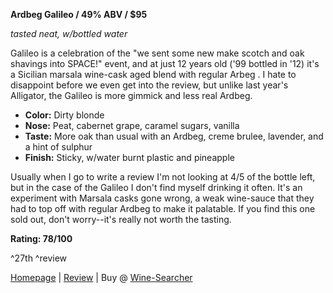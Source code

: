 **Ardbeg Galileo / 49% ABV / $95**

*tasted neat, w/bottled water*

Galileo is a celebration of the "we sent some new make scotch and oak shavings into SPACE!" event, and at just 12 years old ('99 bottled in '12) it's a Sicilian marsala wine-cask aged blend with regular Arbeg .  I hate to disappoint before we even get into the review, but unlike last year's Alligator, the Galileo is more gimmick and less real Ardbeg.

* **Color:** Dirty blonde
* **Nose:** Peat, cabernet grape, caramel sugars, vanilla
* **Taste:** More oak than usual with an Ardbeg, creme brulee, lavender, and a hint of sulphur
* **Finish:** Sticky, w/water burnt plastic and pineapple

Usually when I go to write a review I'm not looking at 4/5 of the bottle left, but in the case of the Galileo I don't find myself drinking it often.  It's an experiment with Marsala casks gone wrong, a weak wine-sauce that they had to top off with regular Ardbeg to make it palatable.  If you find this one sold out, don't worry--it's really not worth the tasting.

**Rating: 78/100** 

^27th ^review

[Homepage](http://www.ardbeg.com/ardbeg/galileo) | [Review](http://www.connosr.com/reviews/ardbeg/ardbeg-1999-galileo-12-year-old/) | Buy @ [Wine-Searcher](http://www.wine-searcher.com/find/ardbeg+galileo)
